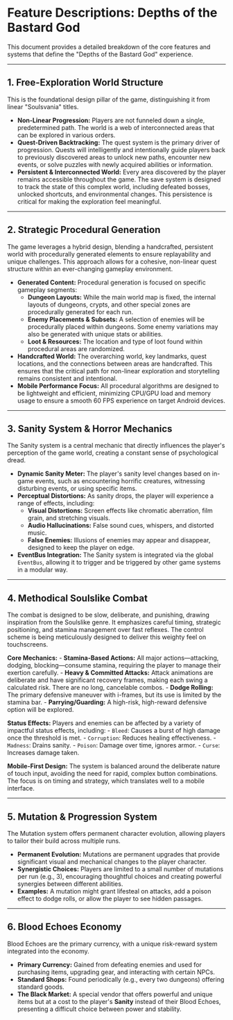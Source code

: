 # Feature Descriptions: Depths of the Bastard God

This document provides a detailed breakdown of the core features and systems that define the "Depths of the Bastard God" experience.

---

## 1. Free-Exploration World Structure

This is the foundational design pillar of the game, distinguishing it from linear "Soulsvania" titles.

-   **Non-Linear Progression:** Players are not funneled down a single, predetermined path. The world is a web of interconnected areas that can be explored in various orders.
-   **Quest-Driven Backtracking:** The quest system is the primary driver of progression. Quests will intelligently and intentionally guide players back to previously discovered areas to unlock new paths, encounter new events, or solve puzzles with newly acquired abilities or information.
-   **Persistent & Interconnected World:** Every area discovered by the player remains accessible throughout the game. The save system is designed to track the state of this complex world, including defeated bosses, unlocked shortcuts, and environmental changes. This persistence is critical for making the exploration feel meaningful.

---

## 2. Strategic Procedural Generation

The game leverages a hybrid design, blending a handcrafted, persistent world with procedurally generated elements to ensure replayability and unique challenges. This approach allows for a cohesive, non-linear quest structure within an ever-changing gameplay environment.

-   **Generated Content:** Procedural generation is focused on specific gameplay segments:
    -   **Dungeon Layouts:** While the main world map is fixed, the internal layouts of dungeons, crypts, and other special zones are procedurally generated for each run.
    -   **Enemy Placements & Subsets:** A selection of enemies will be procedurally placed within dungeons. Some enemy variations may also be generated with unique stats or abilities.
    -   **Loot & Resources:** The location and type of loot found within procedural areas are randomized.
-   **Handcrafted World:** The overarching world, key landmarks, quest locations, and the connections between areas are handcrafted. This ensures that the critical path for non-linear exploration and storytelling remains consistent and intentional.
-   **Mobile Performance Focus:** All procedural algorithms are designed to be lightweight and efficient, minimizing CPU/GPU load and memory usage to ensure a smooth 60 FPS experience on target Android devices.

---

## 3. Sanity System & Horror Mechanics

The Sanity system is a central mechanic that directly influences the player's perception of the game world, creating a constant sense of psychological dread.

-   **Dynamic Sanity Meter:** The player's sanity level changes based on in-game events, such as encountering horrific creatures, witnessing disturbing events, or using specific items.
-   **Perceptual Distortions:** As sanity drops, the player will experience a range of effects, including:
    -   **Visual Distortions:** Screen effects like chromatic aberration, film grain, and stretching visuals.
    -   **Audio Hallucinations:** False sound cues, whispers, and distorted music.
    -   **False Enemies:** Illusions of enemies may appear and disappear, designed to keep the player on edge.
-   **EventBus Integration:** The Sanity system is integrated via the global `EventBus`, allowing it to trigger and be triggered by other game systems in a modular way.

---

## 4. Methodical Soulslike Combat

The combat is designed to be slow, deliberate, and punishing, drawing inspiration from the Soulslike genre. It emphasizes careful timing, strategic positioning, and stamina management over fast reflexes. The control scheme is being meticulously designed to deliver this weighty feel on touchscreens.

   **Core Mechanics:**
    -   **Stamina-Based Actions:** All major actions—attacking, dodging, blocking—consume stamina, requiring the player to manage their exertion carefully.
    -   **Heavy & Committed Attacks:** Attack animations are deliberate and have significant recovery frames, making each swing a calculated risk. There are no long, cancelable combos.
    -   **Dodge Rolling:** The primary defensive maneuver with i-frames, but its use is limited by the stamina bar.
    -   **Parrying/Guarding:** A high-risk, high-reward defensive option will be explored.

   **Status Effects:** Players and enemies can be affected by a variety of impactful status effects, including:
    -   `Bleed`: Causes a burst of high damage once the threshold is met.
    -   `Corruption`: Reduces healing effectiveness.
    -   `Madness`: Drains sanity.
    -   `Poison`: Damage over time, ignores armor.
    -   `Curse`: Increases damage taken.

   **Mobile-First Design:** The system is balanced around the deliberate nature of touch input, avoiding the need for rapid, complex button combinations. The focus is on timing and strategy, which translates well to a mobile interface.

---

## 5. Mutation & Progression System

The Mutation system offers permanent character evolution, allowing players to tailor their build across multiple runs.

-   **Permanent Evolution:** Mutations are permanent upgrades that provide significant visual and mechanical changes to the player character.
-   **Synergistic Choices:** Players are limited to a small number of mutations per run (e.g., 3), encouraging thoughtful choices and creating powerful synergies between different abilities.
-   **Examples:** A mutation might grant lifesteal on attacks, add a poison effect to dodge rolls, or allow the player to see hidden passages.

---

## 6. Blood Echoes Economy

Blood Echoes are the primary currency, with a unique risk-reward system integrated into the economy.

-   **Primary Currency:** Gained from defeating enemies and used for purchasing items, upgrading gear, and interacting with certain NPCs.
-   **Standard Shops:** Found periodically (e.g., every two dungeons) offering standard goods.
-   **The Black Market:** A special vendor that offers powerful and unique items but at a cost to the player's **Sanity** instead of their Blood Echoes, presenting a difficult choice between power and stability. 